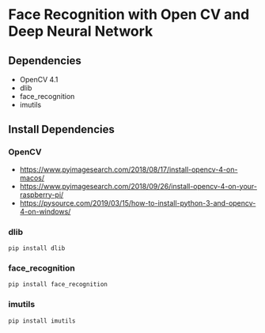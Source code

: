 # Face Recognition with Open CV and Deep Neural Network

## Dependencies

- OpenCV 4.1
- dlib
- face_recognition
- imutils

## Install Dependencies

### OpenCV

- https://www.pyimagesearch.com/2018/08/17/install-opencv-4-on-macos/
- https://www.pyimagesearch.com/2018/09/26/install-opencv-4-on-your-raspberry-pi/
- https://pysource.com/2019/03/15/how-to-install-python-3-and-opencv-4-on-windows/

### dlib

`pip install dlib`

### face_recognition

`pip install face_recognition`

### imutils

`pip install imutils`
